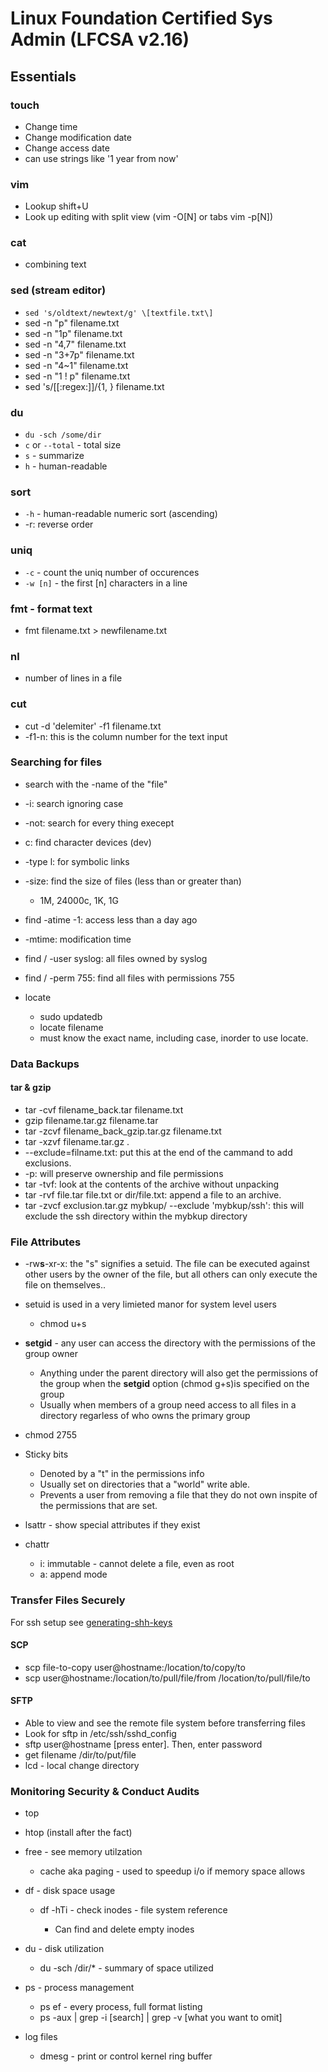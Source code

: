 # Linux Foundation Certified Sys Admin (LFCSA v2.16)

## Essentials 

### touch

-   Change time 
-   Change modification date 
-   Change access date 
-   can use strings like '1 year from now'


### vim

-   Lookup shift+U
-   Look up editing with split view (vim -O\[N\] or tabs vim -p\[N\])

    
### cat
    
-   combining text 


### sed (stream editor)

-   `sed 's/oldtext/newtext/g' \[textfile.txt\]`
-   sed -n "p" filename.txt
-   sed -n "1p" filename.txt
-   sed -n "4,7" filename.txt
-   sed -n "3+7p" filename.txt
-   sed -n "4~1" filename.txt
-   sed -n "1 ! p" filename.txt
-   sed 's/[[:regex:]]/{1, } filename.txt


### du

-   `du -sch /some/dir`
-   `c` or `--total` - total size 
-   `s` - summarize
-   `h` - human-readable


### sort

-   `-h` - human-readable numeric sort (ascending)
-   -r: reverse order 


###  uniq

-   `-c` - count the uniq number of occurences
-   `-w [n]` - the first \[n\] characters in a line
    
    
### fmt - format text
    
-   fmt filename.txt > newfilename.txt


### nl 

- number of lines in a file


### cut
    
-   cut -d 'delemiter' -f1 filename.txt
-   -f1-n: this is the column number for the text input
  

### Searching for files
    
-   search with the -name of the "file"
-   -i: search ignoring case 
-   -not: search for every thing execept 
-   c: find character devices (dev)
-   -type l: for symbolic links 
-   -size: find the size of files (less than or greater than)
        
    -   1M, 24000c, 1K, 1G
    
-   find  -atime -1:  access less than a day ago 
-   -mtime: modification time
-   find / -user syslog: all files owned by syslog
-   find / -perm 755: find all files with permissions 755
-   locate 
        
    -   sudo updatedb 
    -   locate filename
    -   must know the exact name, including case, inorder to use locate. 


### Data Backups


#### tar & gzip
    
-   tar -cvf filename_back.tar filename.txt
-   gzip filename.tar.gz filename.tar
-   tar -zcvf filename_back_gzip.tar.gz filename.txt
-   tar -xzvf filename.tar.gz .
-   --exclude=filname.txt: put this at the end of the cammand to add exclusions.
-   -p: will preserve ownership and file permissions 
-   tar -tvf: look at the contents of the archive without unpacking 
-   tar -rvf file.tar file.txt or dir/file.txt: append a file to an archive. 
-   tar -zvcf exclusion.tar.gz mybkup/ --exclude 'mybkup/ssh': this will exclude the ssh directory within the mybkup directory


### File Attributes

-   -rw**s**-xr-x: the "s" signifies a setuid. The file can be executed against other users by the owner of the file, but all others can only execute the file on themselves..
-   setuid is used in a very limieted manor for system level users 
    
    -   chmod u+s

-   **setgid** - any user can access the directory with the permissions of the group owner

    -   Anything under the parent directory will also get the permissions of the group when the **setgid** option (chmod g+s)is specified on the group 
    -   Usually when members of a group need access to all files in a directory regarless of who owns the primary group 

- chmod 2755
- Sticky bits
    
    -   Denoted by a "t" in the permissions info
    -   Usually set on directories that a "world" write able. 
    -   Prevents a user from removing a file that they do not own inspite of the permissions that are set.

- lsattr - show special attributes if they exist
- chattr 
    -   i: immutable - cannot delete a file, even as root
    -   a: append mode


### Transfer Files Securely

For ssh setup see <a href="https://github.com/captam3rica/gitMyNotes/blob/master/Linux/generating-ssh-keys.md" target="_blank" title="Generating SSH Keys">generating-shh-keys</a>

#### SCP

-   scp file-to-copy user@hostname:/location/to/copy/to
-   scp user@hostname:/location/to/pull/file/from /location/to/pull/file/to


#### SFTP

-   Able to view and see the remote file system before transferring files 
-   Look for sftp in /etc/ssh/sshd_config
-   sftp user@hostname \[press enter\]. Then, enter password
-   get filename /dir/to/put/file
-   lcd - local change directory 
    

### Monitoring Security & Conduct Audits 

-   top
-   htop (install after the fact)
-   free - see memory utilzation
    
    -   cache aka paging - used to speedup i/o if memory space allows

-   df - disk space usage 
    
    -   df -hTi - check inodes - file system reference
    
        -   Can find and delete empty inodes 

-   du - disk utilization
        
    -   du -sch /dir/* - summary of space utilized 

- ps - process management 

    -   ps ef - every process, full format listing 
    -   ps -aux | grep -i \[search\] | grep -v \[what you want to omit\]
    
-   log files 
    
    -   dmesg - print or control kernel ring buffer
   
    





